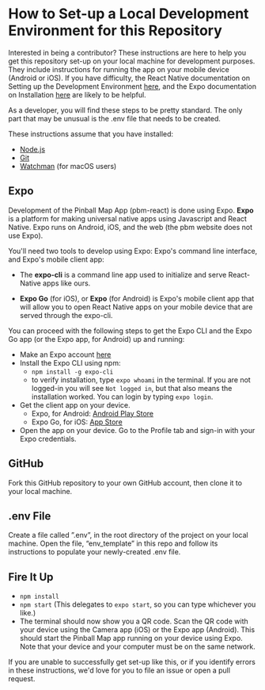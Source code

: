 # How to Set-up a Local Development Environment for this Repository

Interested in being a contributor? These instructions are here to help you get this repository set-up on your local machine for development purposes. They include instructions for running the app on your mobile device (Android or iOS). If you have difficulty, the React Native documentation on Setting up the Development Environment [here](https://reactnative.dev/docs/environment-setup), and the Expo documentation on Installation [here](https://docs.expo.dev/get-started/installation/) are likely to be helpful.

As a developer, you will find these steps to be pretty standard. The only part that may be unusual is the .env file that needs to be created.

These instructions assume that you have installed:
* [Node.js](https://nodejs.org/en/)
* [Git](https://git-scm.com/)
* [Watchman](https://facebook.github.io/watchman/docs/install.html) (for macOS users)
## Expo
Development of the Pinball Map App (pbm-react) is done using Expo. **Expo** is a platform for making universal native apps using Javascript and React Native. Expo runs on Android, iOS, and the web (the pbm website does not use Expo).

You'll need two tools to develop using Expo: Expo's command line interface, and Expo's mobile client app:

* The **expo-cli** is a command line app used to initialize and serve React-Native apps like ours.

* **Expo Go** (for iOS), or **Expo** (for Android) is Expo's mobile client app that will allow you to open React Native apps on your mobile device that are served through the expo-cli.

You can proceed with the following steps to get the Expo CLI and the Expo Go app (or the Expo app, for Android) up and running:
* Make an Expo account [here](https//expo.dev/)
* Install the Expo CLI using npm:
    * `npm install -g expo-cli`
    * to verify installation, type `expo whoami` in the terminal.
            If you are not logged-in you will see `Not logged in`, but that also means the installation worked. You can login by typing `expo login`.
* Get the client app on your device.
    * Expo, for Android: [Android Play Store](https://play.google.com/store/apps/details?id=host.exp.exponent)
    * Expo Go, for iOS: [App Store](https://itunes.com/apps/exponent)
* Open the app on your device. Go to the Profile tab and sign-in with your Expo credentials.

## GitHub
Fork this GitHub repository to your own GitHub account, then clone it to your local machine.
## .env File
Create a file called ”.env”, in  the root directory of the project on your local machine. Open the file, “env_template” in this repo and follow its instructions to populate your newly-created .env file.
## Fire It Up
* `npm install`
* `npm start` (This delegates to `expo start`, so you can type whichever you like.)
* The terminal should now show you a QR code. Scan the QR code with your device using the Camera app (iOS) or the Expo app (Android). This should start the Pinball Map app running on your device using Expo. Note that your device and your computer must be on the same network.

If you are unable to successfully get set-up like this, or if you identify errors in these instructions, we'd love for you to file an issue or open a pull request.

